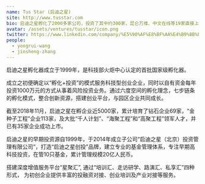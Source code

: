 ```yaml
---
name: Tus Star (启迪之星)
site: http://www.tusstar.com
bio: 启迪之星孵化了2000多家公司，投资了其中约300家，昆仑万维、中文在线等19家直接上市。
avatar: /assets/ventures/tusstar/icon.png
twitter: https://www.linkedin.com/company/%E5%90%AF%E8%BF%AA%E4%B9%8B%E6%98%9F/
people:
  - yongrui-wang
  - jinsheng-zhang
---
```


启迪之星孵化器成立于1999年，是科技部火炬中心认定的首批国家级孵化器。

成立之初便确定以“孵化+投资”的模式服务科技型创业企业，同时以自有资金每年投资1000万元的方式从事着风险投资业务。通过六度空间的孵化理念，七步链条的孵化模式，整合创新资源，搭建创业平台，与园区企业共同成长。

截至2018年11月，启迪之星在孵企业近5000家，累计培育了钻石企业69家，“金种子工程”企业113家，及大批“千人计划”、“海聚工程”和“高聚工程”领军人才，并已有35家企业成功上市。

启迪之星的早期投资源自1999年，于2014年成立子公司“启迪之星（北京）投资管理有限公司”，打造“启迪之星创投”品牌，建立专业的基金管理体系，专注早期高科技投资，在管10只基金，累计管理规模20亿人民币。

搭建深度增值服务平台“星聚汇”, 通过“培训汇、走访研学、路演汇、私享汇”四种形式， 为初创企业提供丰富的投融资对接、创业培训及产业对接等服务。
